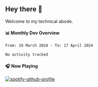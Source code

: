 ## Hey there 👋

Welcome to my technical abode.

#### 📊 Monthly Dev Overview
<!--START_SECTION:waka-->

```txt
From: 19 March 2024 - To: 17 April 2024

No activity tracked
```

<!--END_SECTION:waka-->

#### 🎧 Now Playing

[![spotify-github-profile](https://spotify-github-profile.vercel.app/api/view?uid=james2mid&cover_image=true&theme=natemoo-re)](https://open.spotify.com/user/james2mid?si=2b3baf2b09cb499e)
